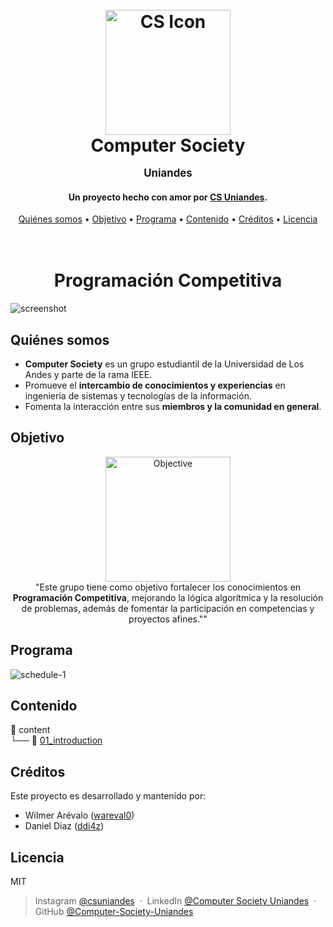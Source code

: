 <h1 align="center">
  <br>
  <a href="http://www.amitmerchant.com/electron-markdownify"><img src="https://github.com/user-attachments/assets/3318bcb7-2eb2-4d11-9a40-6b7017cfbf94" alt="CS Icon" width="200"></a>
  <br>
  Computer Society
  <p style="font-size:0.6em">Uniandes</p> 
</h1>

<h4 align="center">Un proyecto hecho con amor por <a href="https://www.linkedin.com/in/computer-society-uniandes-ba1071331/" target="_blank">CS Uniandes</a>.</h4>

<p align="center">
  <a href="#quiénes-somos">Quiénes somos</a> •
  <a href="#objetivo">Objetivo</a> •
  <a href="#programa">Programa</a> •
  <a href="#contenido">Contenido</a> •
  <a href="#créditos">Créditos</a> •
  <a href="#licencia">Licencia</a>
</p>

<h1 align="center">
  <br>
  Programación Competitiva
</h1>

![screenshot](https://github.com/user-attachments/assets/5eac8ecc-5d36-4eb9-8576-3a3a1b64c91b)

## Quiénes somos
- **Computer Society** es un grupo estudiantil de la Universidad de Los Andes y parte de la rama IEEE. 
- Promueve el **intercambio de conocimientos y experiencias** en ingeniería de sistemas y tecnologías de la información.
- Fomenta la interacción entre sus **miembros y la comunidad en general**.

## Objetivo
<p align="center">
    <img src="https://github.com/user-attachments/assets/2025f963-4202-452d-a9ef-5c3567ec028a" alt="Objective" width="200">
    <br>
    "Este grupo tiene como objetivo fortalecer los conocimientos en <strong>Programación Competitiva</strong>, mejorando la lógica algorítmica y la resolución de problemas, además de fomentar la participación en competencias y proyectos afines.""
</p>

## Programa
![schedule-1](https://github.com/user-attachments/assets/288d9279-7a25-40cc-bc8d-e328fa289fdb)

## Contenido
📂 content  
└── 📂 [01_introduction](https://github.com/Computer-Society-Uniandes/Competitive-Programming/tree/main/content/01_introduction)  


## Créditos
Este proyecto es desarrollado y mantenido por:
- Wilmer Arévalo ([wareval0](http://electron.atom.io/))
- Daniel Diaz ([ddi4z](https://nodejs.org/))

## Licencia
MIT

> Instagram [@csuniandes](https://www.instagram.com/csuniandes?utm_source=ig_web_button_share_sheet&igsh=ZDNlZDc0MzIxNw==) &nbsp;&middot;&nbsp;
> LinkedIn [@Computer Society Uniandes](https://www.linkedin.com/in/computer-society-uniandes-ba1071331/) &nbsp;&middot;&nbsp;
> GitHub [@Computer-Society-Uniandes](https://github.com/Computer-Society-Uniandes)
